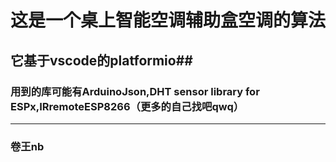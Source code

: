 # 这是一个桌上智能空调辅助盒空调的算法  

## 它基于vscode的platformio##  

### 用到的库可能有ArduinoJson,DHT sensor library for ESPx,IRremoteESP8266（更多的自己找吧qwq）

---

### 卷王nb
